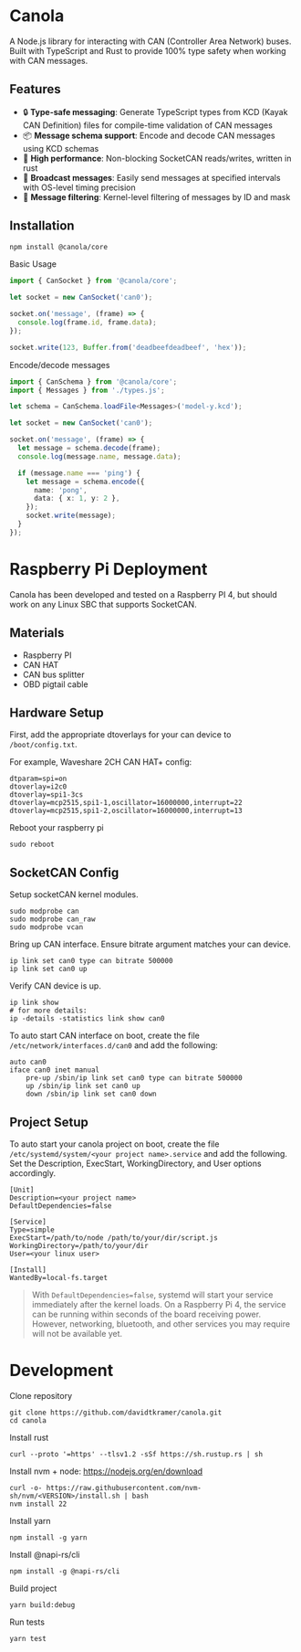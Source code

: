 # Canola

A Node.js library for interacting with CAN (Controller Area Network) buses. Built with TypeScript and Rust to provide 100% type safety when working with CAN messages.

## Features

- 🔒 **Type-safe messaging**: Generate TypeScript types from KCD (Kayak CAN Definition) files for compile-time validation of CAN messages
- 📦 **Message schema support**: Encode and decode CAN messages using KCD schemas
- 🚀 **High performance**: Non-blocking SocketCAN reads/writes, written in rust
- 🔄 **Broadcast messages**: Easily send messages at specified intervals with OS-level timing precision
- 🎯 **Message filtering**: Kernel-level filtering of messages by ID and mask

## Installation

```bash
npm install @canola/core
```

Basic Usage

```typescript
import { CanSocket } from '@canola/core';

let socket = new CanSocket('can0');

socket.on('message', (frame) => {
  console.log(frame.id, frame.data);
});

socket.write(123, Buffer.from('deadbeefdeadbeef', 'hex'));
```

Encode/decode messages

```typescript
import { CanSchema } from '@canola/core';
import { Messages } from './types.js';

let schema = CanSchema.loadFile<Messages>('model-y.kcd');

let socket = new CanSocket('can0');

socket.on('message', (frame) => {
  let message = schema.decode(frame);
  console.log(message.name, message.data);

  if (message.name === 'ping') {
    let message = schema.encode({
      name: 'pong',
      data: { x: 1, y: 2 },
    });
    socket.write(message);
  }
});
```

# Raspberry Pi Deployment

Canola has been developed and tested on a Raspberry PI 4, but should work on any Linux SBC that supports SocketCAN.

## Materials

- Raspberry PI
- CAN HAT
- CAN bus splitter
- OBD pigtail cable

## Hardware Setup

First, add the appropriate dtoverlays for your can device to `/boot/config.txt`.

For example, Waveshare 2CH CAN HAT+ config:

```
dtparam=spi=on
dtoverlay=i2c0
dtoverlay=spi1-3cs
dtoverlay=mcp2515,spi1-1,oscillator=16000000,interrupt=22
dtoverlay=mcp2515,spi1-2,oscillator=16000000,interrupt=13
```

Reboot your raspberry pi

```
sudo reboot
```

## SocketCAN Config

Setup socketCAN kernel modules.

```
sudo modprobe can
sudo modprobe can_raw
sudo modprobe vcan
```

Bring up CAN interface. Ensure bitrate argument matches your can device.

```
ip link set can0 type can bitrate 500000
ip link set can0 up
```

Verify CAN device is up.

```
ip link show
# for more details:
ip -details -statistics link show can0
```

To auto start CAN interface on boot, create the file `/etc/network/interfaces.d/can0` and add the following:

```
auto can0
iface can0 inet manual
    pre-up /sbin/ip link set can0 type can bitrate 500000
    up /sbin/ip link set can0 up
    down /sbin/ip link set can0 down
```

## Project Setup

To auto start your canola project on boot, create the file `/etc/systemd/system/<your project name>.service` and add the following. Set the Description, ExecStart, WorkingDirectory, and User options accordingly.

```
[Unit]
Description=<your project name>
DefaultDependencies=false

[Service]
Type=simple
ExecStart=/path/to/node /path/to/your/dir/script.js
WorkingDirectory=/path/to/your/dir
User=<your linux user>

[Install]
WantedBy=local-fs.target
```

> With `DefaultDependencies=false`, systemd will start your service immediately after the kernel loads. On a Raspberry Pi 4, the service can be running within seconds of the board receiving power. However, networking, bluetooth, and other services you may require will not be available yet.

# Development

Clone repository

```
git clone https://github.com/davidtkramer/canola.git
cd canola
```

Install rust

```
curl --proto '=https' --tlsv1.2 -sSf https://sh.rustup.rs | sh
```

Install nvm + node: https://nodejs.org/en/download

```
curl -o- https://raw.githubusercontent.com/nvm-sh/nvm/<VERSION>/install.sh | bash
nvm install 22
```

Install yarn

```
npm install -g yarn
```

Install @napi-rs/cli

```
npm install -g @napi-rs/cli
```

Build project

```
yarn build:debug
```

Run tests

```
yarn test
```
